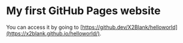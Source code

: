 # My first GitHub Pages website

You can access it by going to [https://github.dev/X2Blank/helloworld](https://x2blank.github.io/helloworld/).
